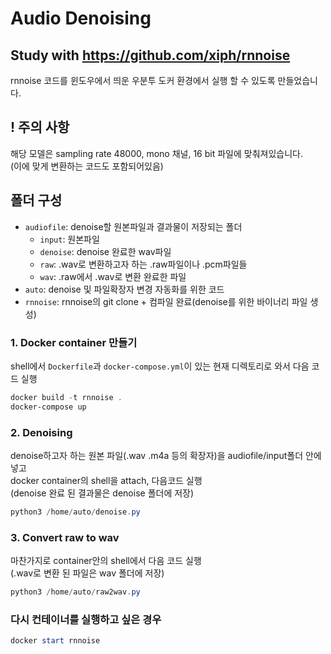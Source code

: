 # Audio Denoising

## Study with <https://github.com/xiph/rnnoise>

rnnoise 코드를 윈도우에서 띄운 우분투 도커 환경에서 실행 할 수 있도록 만들었습니다.

## ! 주의 사항

해당 모델은 sampling rate 48000, mono 채널, 16 bit 파일에 맞춰져있습니다.\
(이에 맞게 변환하는 코드도 포함되어있음)

## 폴더 구성

- `audiofile`: denoise할 원본파일과 결과물이 저장되는 폴더
  - `input`: 원본파일
  - `denoise`: denoise 완료한 wav파일
  - `raw`: .wav로 변환하고자 하는 .raw파일이나 .pcm파일들
  - `wav`: .raw에서 .wav로 변환 완료한 파일
- `auto`: denoise 및 파일확장자 변경 자동화를 위한 코드
- `rnnoise`: rnnoise의 git clone + 컴파일 완료(denoise를 위한 바이너리 파일 생성)

### 1. Docker container 만들기

shell에서 `Dockerfile`과 `docker-compose.yml`이 있는 현재 디렉토리로 와서 다음 코드 실행

```powershell
docker build -t rnnoise .
docker-compose up
```

### 2. Denoising

denoise하고자 하는 원본 파일(.wav .m4a 등의 확장자)을 audiofile/input폴더 안에 넣고\
docker container의 shell을 attach, 다음코드 실행\
(denoise 완료 된 결과물은 denoise 폴더에 저장)

```powershell
python3 /home/auto/denoise.py
```

### 3. Convert raw to wav

마찬가지로 container안의 shell에서 다음 코드 실행\
(.wav로 변환 된 파일은 wav 폴더에 저장)

```powershell
python3 /home/auto/raw2wav.py
```

### 다시 컨테이너를 실행하고 싶은 경우

```powershell
docker start rnnoise
```
